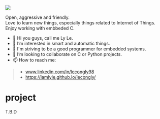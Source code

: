 ![](https://komarev.com/ghpvc/?username=iamlyle&color=yellow)

Open, aggressive and friendly.\
Love to learn new things, especially things related to Internet of Things.\
Enjoy working with embbeded C.


- 👋 Hi you guys, call me Ly Le.
- 👀 I’m interested in smart and automatic things.
- 🌱 I'm striving to be a good programmer for embedded systems.
- 🤝 I’m looking to collaborate on C or Python projects.
- 📫 How to reach me:
> - www.linkedin.com/in/lecongly98
> - https://iamlyle.github.io/lecongly/
# project
T.B.D

<!---
iamlyle/iamlyle is a ✨ special ✨ repository because its `README.md` (this file) appears on your GitHub profile.
You can click the Preview link to take a look at your changes.
--->
